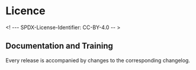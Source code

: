 # Licence

<! --- SPDX-License-Identifier: CC-BY-4.0  -- >

## Documentation and Training

Every release is accompanied by changes to the corresponding changelog.
